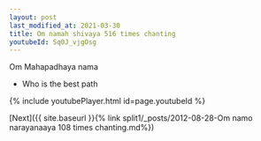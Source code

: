 ```yaml
---
layout: post
last_modified_at: 2021-03-30
title: Om namah shivaya 516 times chanting
youtubeId: Sq0J_vjgOsg
---
```

 
 
Om Mahapadhaya nama 
 
 -  Who is the best path 
 
  
 
  
 
 
 
 
 
 


{% include youtubePlayer.html id=page.youtubeId %}
 
[Next]({{ site.baseurl }}{% link  split1/_posts/2012-08-28-Om namo narayanaaya 108 times chanting.md%})
 

